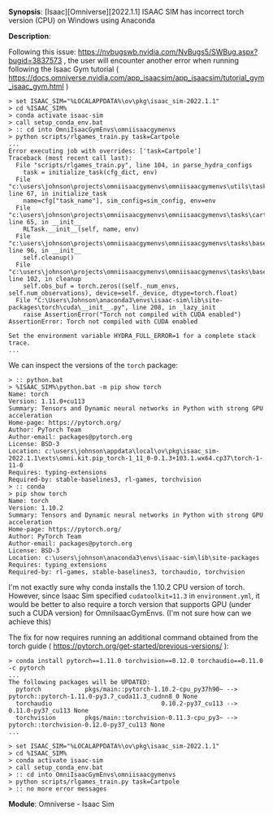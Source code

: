 **Synopsis**: [Isaac][Omniverse][2022.1.1] ISAAC SIM has incorrect torch version (CPU) on Windows using Anaconda

**Description**:

Following this issue: https://nvbugswb.nvidia.com/NvBugs5/SWBug.aspx?bugid=3837573 , the user will encounter another error when running following the Isaac Gym tutorial ( https://docs.omniverse.nvidia.com/app_isaacsim/app_isaacsim/tutorial_gym_isaac_gym.html )

```
> set ISAAC_SIM="%LOCALAPPDATA%\ov\pkg\isaac_sim-2022.1.1"
> cd %ISAAC_SIM%
> conda activate isaac-sim
> call setup_conda_env.bat
> :: cd into OmniIsaacGymEnvs\omniisaacgymenvs
> python scripts/rlgames_train.py task=Cartpole
...
Error executing job with overrides: ['task=Cartpole']
Traceback (most recent call last):
  File "scripts/rlgames_train.py", line 104, in parse_hydra_configs
    task = initialize_task(cfg_dict, env)
  File "c:\users\johnson\projects\omniisaacgymenvs\omniisaacgymenvs\utils\task_util.py", line 67, in initialize_task
    name=cfg["task_name"], sim_config=sim_config, env=env
  File "c:\users\johnson\projects\omniisaacgymenvs\omniisaacgymenvs\tasks\cartpole.py", line 65, in __init__
    RLTask.__init__(self, name, env)
  File "c:\users\johnson\projects\omniisaacgymenvs\omniisaacgymenvs\tasks\base\rl_task.py", line 96, in __init__
    self.cleanup()
  File "c:\users\johnson\projects\omniisaacgymenvs\omniisaacgymenvs\tasks\base\rl_task.py", line 102, in cleanup
    self.obs_buf = torch.zeros((self._num_envs, self.num_observations), device=self._device, dtype=torch.float)
  File "C:\Users\Johnson\anaconda3\envs\isaac-sim\lib\site-packages\torch\cuda\__init__.py", line 208, in _lazy_init
    raise AssertionError("Torch not compiled with CUDA enabled")
AssertionError: Torch not compiled with CUDA enabled

Set the environment variable HYDRA_FULL_ERROR=1 for a complete stack trace.
...
```

We can inspect the versions of the `torch` package:

```
> :: python.bat
> %ISAAC_SIM%\python.bat -m pip show torch
Name: torch
Version: 1.11.0+cu113
Summary: Tensors and Dynamic neural networks in Python with strong GPU acceleration
Home-page: https://pytorch.org/
Author: PyTorch Team
Author-email: packages@pytorch.org
License: BSD-3
Location: c:\users\johnson\appdata\local\ov\pkg\isaac_sim-2022.1.1\exts\omni.kit.pip_torch-1_11_0-0.1.3+103.1.wx64.cp37\torch-1-11-0
Requires: typing-extensions
Required-by: stable-baselines3, rl-games, torchvision
> :: conda
> pip show torch
Name: torch
Version: 1.10.2
Summary: Tensors and Dynamic neural networks in Python with strong GPU acceleration
Home-page: https://pytorch.org/
Author: PyTorch Team
Author-email: packages@pytorch.org
License: BSD-3
Location: c:\users\johnson\anaconda3\envs\isaac-sim\lib\site-packages
Requires: typing_extensions
Required-by: rl-games, stable-baselines3, torchaudio, torchvision
```

I'm not exactly sure why conda installs the 1.10.2 CPU version of torch. However, since Isaac Sim specified `cudatoolkit=11.3` in `environment.yml`, it would be better to also require a torch version that supports GPU (under such a CUDA version) for OmniIsaacGymEnvs. (I'm not sure how can we achieve this)

The fix for now requires running an additional command obtained from the torch guide ( https://pytorch.org/get-started/previous-versions/ ):

```
> conda install pytorch==1.11.0 torchvision==0.12.0 torchaudio==0.11.0 -c pytorch
...
The following packages will be UPDATED:
  pytorch            pkgs/main::pytorch-1.10.2-cpu_py37h90~ --> pytorch::pytorch-1.11.0-py3.7_cuda11.3_cudnn8_0 None
  torchaudio                              0.10.2-py37_cu113 --> 0.11.0-py37_cu113 None
  torchvision        pkgs/main::torchvision-0.11.3-cpu_py3~ --> pytorch::torchvision-0.12.0-py37_cu113 None
...
```

```
> set ISAAC_SIM="%LOCALAPPDATA%\ov\pkg\isaac_sim-2022.1.1"
> cd %ISAAC_SIM%
> conda activate isaac-sim
> call setup_conda_env.bat
> :: cd into OmniIsaacGymEnvs\omniisaacgymenvs
> python scripts/rlgames_train.py task=Cartpole
> :: no more error messages
```

**Module**: Omniverse - Isaac Sim
